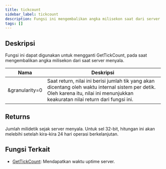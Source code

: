 ```yaml
---
title: tickcount
sidebar_label: tickcount
description: Fungsi ini mengembalikan angka milisekon saat dari server menyala.
tags: []
---
```


<LowercaseNote />

## Deskripsi

Fungsi ini dapat digunakan untuk mengganti GetTickCount, pada saat mengembalikan angka milisekon dari saat server menyala.

| Nama           | Deskripsi                                                                                                                                                                                |
| -------------- | ------------------------------------------------------------------------------------------------------------------------------------------------------------------------------------------ |
| &granularity=0 | Saat return, nilai ini berisi jumlah tik yang akan dicentang oleh waktu internal sistem per detik. Oleh karena itu, nilai ini menunjukkan keakuratan nilai return dari fungsi ini. |

## Returns

Jumlah milidetik sejak server menyala. Untuk sel 32-bit, hitungan ini akan melebihi setelah kira-kira 24 hari operasi berkelanjutan.

## Fungsi Terkait

- [GetTickCount](GetTickCount): Mendapatkan waktu uptime server.
